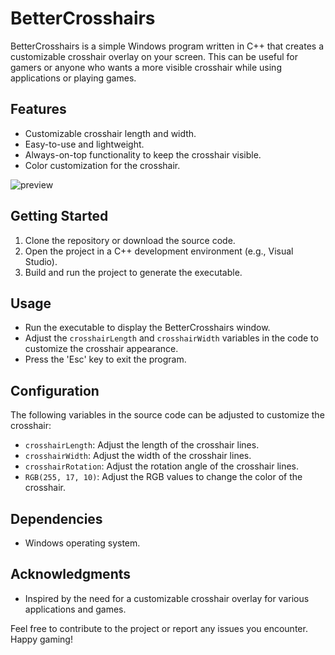 # BetterCrosshairs

BetterCrosshairs is a simple Windows program written in C++ that creates a customizable crosshair overlay on your screen. This can be useful for gamers or anyone who wants a more visible crosshair while using applications or playing games.

## Features

- Customizable crosshair length and width.
- Easy-to-use and lightweight.
- Always-on-top functionality to keep the crosshair visible.
- Color customization for the crosshair.

![preview](https://i.imgur.com/s04g6XR.png)

## Getting Started

1. Clone the repository or download the source code.
2. Open the project in a C++ development environment (e.g., Visual Studio).
3. Build and run the project to generate the executable.

## Usage

- Run the executable to display the BetterCrosshairs window.
- Adjust the `crosshairLength` and `crosshairWidth` variables in the code to customize the crosshair appearance.
- Press the 'Esc' key to exit the program.

## Configuration

The following variables in the source code can be adjusted to customize the crosshair:

- `crosshairLength`: Adjust the length of the crosshair lines.
- `crosshairWidth`: Adjust the width of the crosshair lines.
- `crosshairRotation`: Adjust the rotation angle of the crosshair lines.
- `RGB(255, 17, 10)`: Adjust the RGB values to change the color of the crosshair.

## Dependencies

- Windows operating system.

## Acknowledgments

- Inspired by the need for a customizable crosshair overlay for various applications and games.

Feel free to contribute to the project or report any issues you encounter. Happy gaming!
